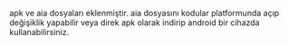 apk ve aia dosyaları eklenmiştir. aia dosyasını kodular platformunda açıp değişiklik yapabilir veya direk apk olarak indirip android bir cihazda kullanabilirsiniz.
